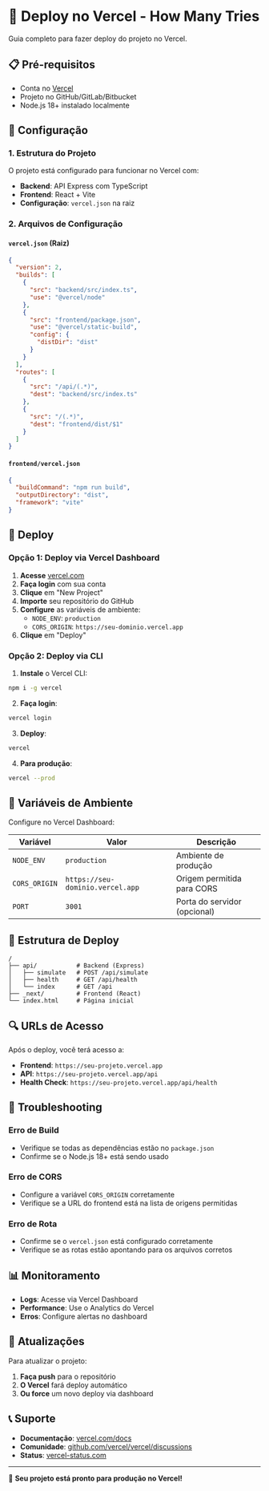 # 🚀 Deploy no Vercel - How Many Tries

Guia completo para fazer deploy do projeto no Vercel.

## 📋 Pré-requisitos

- Conta no [Vercel](https://vercel.com)
- Projeto no GitHub/GitLab/Bitbucket
- Node.js 18+ instalado localmente

## 🔧 Configuração

### 1. Estrutura do Projeto

O projeto está configurado para funcionar no Vercel com:

- **Backend**: API Express com TypeScript
- **Frontend**: React + Vite
- **Configuração**: `vercel.json` na raiz

### 2. Arquivos de Configuração

#### `vercel.json` (Raiz)
```json
{
  "version": 2,
  "builds": [
    {
      "src": "backend/src/index.ts",
      "use": "@vercel/node"
    },
    {
      "src": "frontend/package.json",
      "use": "@vercel/static-build",
      "config": {
        "distDir": "dist"
      }
    }
  ],
  "routes": [
    {
      "src": "/api/(.*)",
      "dest": "backend/src/index.ts"
    },
    {
      "src": "/(.*)",
      "dest": "frontend/dist/$1"
    }
  ]
}
```

#### `frontend/vercel.json`
```json
{
  "buildCommand": "npm run build",
  "outputDirectory": "dist",
  "framework": "vite"
}
```

## 🚀 Deploy

### Opção 1: Deploy via Vercel Dashboard

1. **Acesse** [vercel.com](https://vercel.com)
2. **Faça login** com sua conta
3. **Clique** em "New Project"
4. **Importe** seu repositório do GitHub
5. **Configure** as variáveis de ambiente:
   - `NODE_ENV`: `production`
   - `CORS_ORIGIN`: `https://seu-dominio.vercel.app`
6. **Clique** em "Deploy"

### Opção 2: Deploy via CLI

1. **Instale** o Vercel CLI:
```bash
npm i -g vercel
```

2. **Faça login**:
```bash
vercel login
```

3. **Deploy**:
```bash
vercel
```

4. **Para produção**:
```bash
vercel --prod
```

## 🔧 Variáveis de Ambiente

Configure no Vercel Dashboard:

| Variável | Valor | Descrição |
|----------|-------|-----------|
| `NODE_ENV` | `production` | Ambiente de produção |
| `CORS_ORIGIN` | `https://seu-dominio.vercel.app` | Origem permitida para CORS |
| `PORT` | `3001` | Porta do servidor (opcional) |

## 📁 Estrutura de Deploy

```
/
├── api/           # Backend (Express)
│   ├── simulate   # POST /api/simulate
│   ├── health     # GET /api/health
│   └── index      # GET /api
├── _next/         # Frontend (React)
└── index.html     # Página inicial
```

## 🔍 URLs de Acesso

Após o deploy, você terá acesso a:

- **Frontend**: `https://seu-projeto.vercel.app`
- **API**: `https://seu-projeto.vercel.app/api`
- **Health Check**: `https://seu-projeto.vercel.app/api/health`

## 🐛 Troubleshooting

### Erro de Build
- Verifique se todas as dependências estão no `package.json`
- Confirme se o Node.js 18+ está sendo usado

### Erro de CORS
- Configure a variável `CORS_ORIGIN` corretamente
- Verifique se a URL do frontend está na lista de origens permitidas

### Erro de Rota
- Confirme se o `vercel.json` está configurado corretamente
- Verifique se as rotas estão apontando para os arquivos corretos

## 📊 Monitoramento

- **Logs**: Acesse via Vercel Dashboard
- **Performance**: Use o Analytics do Vercel
- **Erros**: Configure alertas no dashboard

## 🔄 Atualizações

Para atualizar o projeto:

1. **Faça push** para o repositório
2. **O Vercel** fará deploy automático
3. **Ou force** um novo deploy via dashboard

## 📞 Suporte

- **Documentação**: [vercel.com/docs](https://vercel.com/docs)
- **Comunidade**: [github.com/vercel/vercel/discussions](https://github.com/vercel/vercel/discussions)
- **Status**: [vercel-status.com](https://vercel-status.com)

---

🎉 **Seu projeto está pronto para produção no Vercel!**
